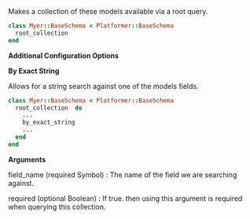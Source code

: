 Makes a collection of these models available via a root query.

```ruby
class Myer::BaseSchema < Platformer::BaseSchema
  root_collection 
end

```

**Additional Configuration Options**

**By Exact String**

Allows for a string search against one of the models fields.

```ruby
class Myer::BaseSchema < Platformer::BaseSchema
  root_collection  do
    ...
    by_exact_string 
    ...
  end
end

```

**Arguments**

field\_name (required Symbol)
:   The name of the field we are searching against.

required (optional Boolean)
:   If true. then using this argument is required when querying this collection.